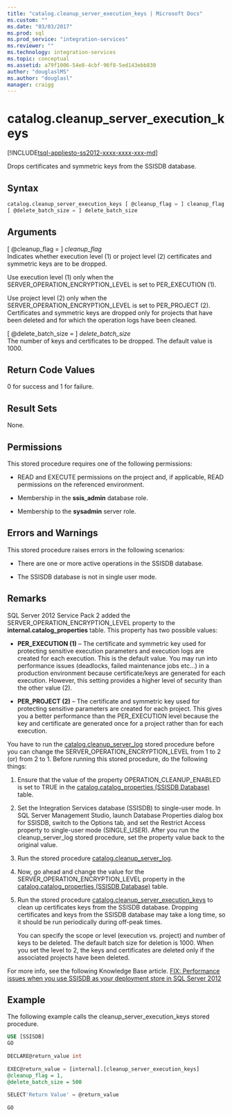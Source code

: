 ```yaml
---
title: "catalog.cleanup_server_execution_keys | Microsoft Docs"
ms.custom: ""
ms.date: "03/03/2017"
ms.prod: sql
ms.prod_service: "integration-services"
ms.reviewer: ""
ms.technology: integration-services
ms.topic: conceptual
ms.assetid: a79f1006-54e8-4cbf-96f8-5ed143ebb830
author: "douglaslMS"
ms.author: "douglasl"
manager: craigg
---
```

# catalog.cleanup_server_execution_keys
[!INCLUDE[tsql-appliesto-ss2012-xxxx-xxxx-xxx-md](../../includes/tsql-appliesto-ss2012-xxxx-xxxx-xxx-md.md)]

  Drops certificates and symmetric keys from the SSISDB database.  
  
## Syntax  
  
```sql
catalog.cleanup_server_execution_keys [ @cleanup_flag = ] cleanup_flag ,  
[ @delete_batch_size = ] delete_batch_size  
```  
  
## Arguments  
 [ @cleanup_flag = ] *cleanup_flag*  
 Indicates whether execution level (1) or project level (2) certificates and symmetric keys are to be dropped.  
  
 Use execution level (1) only when the SERVER_OPERATION_ENCRYPTION_LEVEL is set to PER_EXECUTION (1).  
  
 Use project level (2) only when the SERVER_OPERATION_ENCRYPTION_LEVEL is set to PER_PROJECT (2). Certificates and symmetric keys are dropped only for projects that have been deleted and for which the operation logs have been cleaned.  
  
 [ @delete_batch_size = ] *delete_batch_size*  
 The number of keys and certificates to be dropped. The default value is 1000.  
  
## Return Code Values  
 0 for success and 1 for failure.  
  
## Result Sets  
 None.  
  
## Permissions  
 This stored procedure requires one of the following permissions:  
  
-   READ and EXECUTE permissions on the project and, if applicable, READ permissions on the referenced environment.  
  
-   Membership in the **ssis_admin** database role.  
  
-   Membership to the **sysadmin** server role.  
  
## Errors and Warnings  
 This stored procedure raises errors in the following scenarios:  
  
-   There are one or more active operations in the SSISDB database.  
  
-   The SSISDB database is not in single user mode.  
  
## Remarks  
 SQL Server 2012 Service Pack 2 added the SERVER_OPERATION_ENCRYPTION_LEVEL property to the **internal.catalog_properties** table. This property has two possible values:  
  
-   **PER_EXECUTION (1)** – The certificate and symmetric key used for protecting sensitive execution parameters and execution logs are created for each execution. This is the default value. You may run into performance issues (deadlocks, failed maintenance jobs etc…) in a production environment because certificate/keys are generated for each execution. However, this setting provides a higher level of security than the other value (2).  
  
-   **PER_PROJECT (2)** – The certificate and symmetric key used for protecting sensitive parameters are created for each project. This gives you a better performance than the PER_EXECUTION level because the key and certificate are generated once for a project rather than for each execution.  
  
 You have to run the [catalog.cleanup_server_log](../../integration-services/system-stored-procedures/catalog-cleanup-server-log.md) stored procedure before you can change the SERVER_OPERATION_ENCRYPTION_LEVEL from 1 to 2 (or) from 2 to 1. Before running this stored procedure, do the following things:  
  
1.  Ensure that the value of the property OPERATION_CLEANUP_ENABLED is set to TRUE in the [catalog.catalog_properties &#40;SSISDB Database&#41;](../../integration-services/system-views/catalog-catalog-properties-ssisdb-database.md) table.  
  
2.  Set the Integration Services database (SSISDB) to single-user mode. In SQL Server Management Studio, launch Database Properties dialog box for SSISDB, switch to the Options tab, and set the Restrict Access property to single-user mode (SINGLE_USER). After you run the cleanup_server_log stored procedure, set the property value back to the original value.  
  
3.  Run the stored procedure [catalog.cleanup_server_log](../../integration-services/system-stored-procedures/catalog-cleanup-server-log.md).  
  
4.  Now, go ahead and change the value for the SERVER_OPERATION_ENCRYPTION_LEVEL property in the [catalog.catalog_properties &#40;SSISDB Database&#41;](../../integration-services/system-views/catalog-catalog-properties-ssisdb-database.md) table.  
  
5.  Run the stored procedure [catalog.cleanup_server_execution_keys](../../integration-services/system-stored-procedures/catalog-cleanup-server-execution-keys.md) to clean up certificates keys from the SSISDB database. Dropping certificates and keys from the SSISDB database may take a long time, so it should be run periodically during off-peak times.  
  
     You can specify the scope or level (execution vs. project) and number of keys to be deleted. The default batch size for deletion is 1000. When you set the level to 2, the keys and certificates are deleted only if the associated projects have been deleted.  
  
 For more info, see the following Knowledge Base article. [FIX: Performance issues when you use SSISDB as your deployment store in SQL Server 2012](http://support.microsoft.com/kb/2972285)  
  
## Example  
 The following example calls the cleanup_server_execution_keys stored procedure.  
  
```sql  
USE [SSISDB]  
GO  
  
DECLARE@return_value int  
  
EXEC@return_value = [internal].[cleanup_server_execution_keys]  
@cleanup_flag = 1,  
@delete_batch_size = 500  
  
SELECT'Return Value' = @return_value  
  
GO  
```  
  
  
